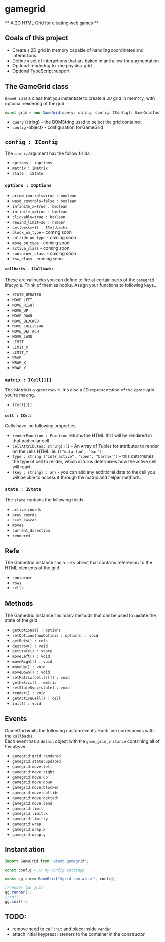# gamegrid

** A 2D HTML Grid for creating web games **

## Goals of this project

- Create a 2D grid in memory capable of handling coordinates and interactions
- Define a set of interactions that are baked in and allow for augmentation
- Optional rendering for the physical grid.
- Optional TypeScript support

## The GameGrid class

`GameGrid` is a class that you instantiate to create a 2D grid in memory, with optional rendering of the grid.

```js
const grid = new GameGrid(query: string, config: IConfig): GameGridInstance;
```

- `query` {string} - the DOMString used to select the grid container.
- `config` {object} - configuration for GameGrid

## `config : IConfig`

The `config` argument has the follow fields:

- `options : IOptions`
- `matrix : IMatrix`
- `state : IState`

### `options : IOptions`

- `arrow_controls=true : boolean`
- `wasd_controls=false : boolean`
- `infinite_x=true : boolean`
- `infinite_y=true : boolean`
- `clickable=true : boolean`
- `rewind_limit=20 : number`
- `callbacks={} : ICallbacks`
- `block_on_type` - coming soon
- `collide_on_type` - coming soon
- `move_on_type` - coming soon
- `active_class` - coming soon
- `container_class` - coming soon
- `row_class` - coming soon

#### `callbacks : ICallbacks`

These are callbacks you can define to fire at certain parts of the `gamegrid` lifecycle. Think of them as hooks.
Assign your functions to following keys...

- `STATE_UPDATED`
- `MOVE_LEFT`
- `MOVE_RIGHT`
- `MOVE_UP`
- `MOVE_DOWN`
- `MOVE_BLOCKED`
- `MOVE_COLLISION`
- `MOVE_DETTACH`
- `MOVE_LAND`
- `LIMIT`
- `LIMIT_X`
- `LIMIT_Y`
- `WRAP`
- `WRAP_X`
- `WRAP_Y`

### `matrix : ICell[][]`

The Matrix is a great movie. It's also a 2D representation of the game grid you're making.

- `ICell[][]`

#### `cell : ICell`

Cells have the following properties

- `renderFunction : Function` returns the HTML that will be rendered in that particular cell.
- `cellAttributes: string[][]` - An Array of Tuples for attributes to render on the cells HTML. ie: `[["data-foo", "bar"]]`
- `type : string ("interactive", "open", "barrier")` - this determines the type of cell to render, which in turns determines how the active cell will react.
- `[key : string] : any` - you can add any additional data to the cell you will be able to access it through the matrix and helper methods.

### `state : IState`

The `state` contains the following fields

- `active_coords`
- `prev_coords`
- `next_coords`
- `moves`
- `current_direction`
- `rendered`

## Refs

The GameGrid instance has a `refs` object that contains references to the HTML elements of the grid

- `container`
- `rows`
- `cells`

## Methods

The GameGrid instance has many methods that can be used to update the state of the grid

- `getOptions() : options`
- `setOptions(newOptions : options) : void`
- `getRefs() : refs`
- `destroy() : void`
- `getState() : state`
- `moveLeft() : void`
- `moveRight() : void`
- `moveUp() : void`
- `moveDown() : void`
- `setMatrix(cell[][]) : void`
- `getMatrix() : matrix`
- `setStateSync(state) : void`
- `render() : void`
- `getActiveCell() : cell`
- `init() : void`

## Events

GameGrid emits the following custom events. Each one corresponds with the `callbacks`.  
Each event has a `detail` object with the `game_grid_instance` containing all of the above.

- `gamegrid:grid:rendered`
- `gamegrid:state:updated`
- `gamegrid:move:left`
- `gamegrid:move:right`
- `gamegrid:move:up`
- `gamegrid:move:down`
- `gamegrid:move:blocked`
- `gamegrid:move:collide`
- `gamegrid:move:dettach`
- `gamegrid:move:land`
- `gamegrid:limit`
- `gamegrid:limit:x`
- `gamegrid:limit:y`
- `gamegrid:wrap`
- `gamegrid:wrap:x`
- `gamegrid:wrap:y`

## Instantiation

```js
import GameGrid from "@tamb.gamegrid";

const config = // my config settings

const gg = new GameGrid("#grid-container", config);

//render the grid
gg.render();
//init
gg.init();
```

## TODO:

- remove need to call `init` and place inside `render`
- attach initial keypress listeners to the container in the constructor
